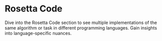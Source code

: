 # Rosetta Code
Dive into the Rosetta Code section to see multiple implementations of the same algorithm or task in different programming languages. Gain insights into language-specific nuances.